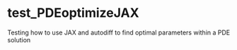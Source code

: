 # test_PDEoptimizeJAX
Testing how to use JAX and autodiff to find optimal parameters within a PDE solution
